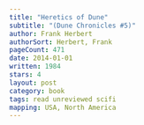 ```yaml
---
title: "Heretics of Dune"
subtitle: "(Dune Chronicles #5)"
author: Frank Herbert
authorSort: Herbert, Frank
pageCount: 471
date: 2014-01-01
written: 1984
stars: 4
layout: post
category: book
tags: read unreviewed scifi
mapping: USA, North America
---
```

